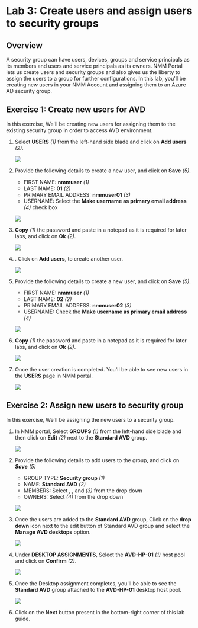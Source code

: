 # Lab 3: Create users and assign users to security groups

## Overview

A security group can have users, devices, groups and service principals as its members and users and service principals as its owners. NMM Portal lets us create users and security groups and also gives us the liberty to assign the users to a group for further configurations. In this lab, you'll be creating new users in your NMM Account and assigning them to an Azure AD security group.

## Exercise 1: Create new users for AVD

In this exercise, We'll be creating new users for assigning them to the existing security group in order to access AVD environment.

1. Select **USERS** *(1)* from the left-hand side blade and click on **Add users** *(2)*.

   ![](media/3s1.png)
   
1. Provide the following details to create a new user, and click on **Save** *(5)*.

   - FIRST NAME: **nmmuser** *(1)*
   - LAST NAME: **01** *(2)*
   - PRIMARY EMAIL ADDRESS: **nmmuser01** *(3)*
   - USERNAME: Select the **Make username as primary email address** *(4)* check box 

   ![](media/3s2.png)
   
1. **Copy** *(1)* the password and paste in a notepad as it is required for later labs, and click on **Ok** *(2)*.

   ![](media/3s3.png)    
   
1. . Click on **Add users**, to create another user.

   ![](media/3s4.png)
   
1. Provide the following details to create a new user, and click on **Save** *(5)*.

   - FIRST NAME: **nmmuser** *(1)*
   - LAST NAME: **02** *(2)*
   - PRIMARY EMAIL ADDRESS: **nmmuser02** *(3)*
   - USERNAME: Check the **Make username as primary email address** *(4)*

   ![](media/3s5.png)
   
1. **Copy** *(1)* the password and paste in a notepad as it is required for later labs, and click on **Ok** *(2)*.

   ![](media/3s6.png)
   
1. Once the user creation is completed. You'll be able to see new users in the **USERS** page in NMM portal.

   ![](media/3s11.png)
   
## Exercise 2: Assign new users to security group

In this exercise, We'll be assigning the new users to a security group.

1. In NMM portal, Select **GROUPS** *(1)* from the left-hand side blade and then click on **Edit** *(2)* next to the **Standard AVD** group.

   ![](media/3ss7.png)
   
1. Provide the following details to add users to the group, and click on ***Save*** *(5)*

   - GROUP TYPE: **Security group** *(1)*
   - NAME: **Standard AVD** *(2)*
   - MEMBERS: Select **<inject key="AzureAdUserEmail" enableCopy="false" />**, **<inject key="Nmm User 01" enableCopy="false" />**, and **<inject key="Nmm User 02" enableCopy="false" />** *(3)* from the drop down
   - OWNERS: Select **<inject key="AzureAdUserEmail" enableCopy="false" />** *(4)* from the drop down
   
   ![](media/3ss8.png)
   
1. Once the users are added to the **Standard AVD** group, Click on the **drop down** icon next to the edit button of Standard AVD group and select the **Manage AVD desktops** option.

   ![](media/3ss9.png)
   
1. Under **DESKTOP ASSIGNMENTS**, Select the **AVD-HP-01** *(1)* host pool and click on **Confirm** *(2)*.

   ![](media/3s10.png)
   
1. Once the Desktop assignment completes, you'll be able to see the **Standard AVD** group attached to the **AVD-HP-01** desktop host pool.

   ![](media/3ss12.png)
   
1. Click on the **Next** button present in the bottom-right corner of this lab guide.




    
